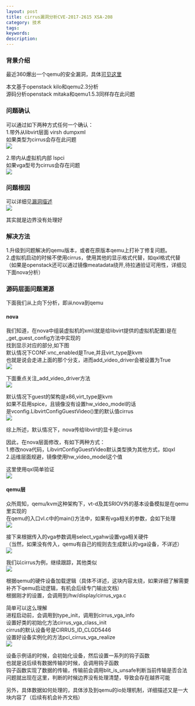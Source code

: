 ```yaml
---
layout: post
title: cirrus漏洞分析CVE-2017-2615 XSA-208
category: 技术
tags: 
keywords: 
description: 
---
```


### 背景介绍 ###

最近360爆出一个qemu的安全漏洞，具体[可见这里](http://mp.weixin.qq.com/s/dzyc5OHdCeu532L4ARw9FA)

本文基于openstack kilo和qemu2.3分析  
源码分析openstack mitaka和qemu1.5.3同样存在此问题  

### 问题确认 ###

可以通过如下两种方式任何一个确认：  
1.带外从libvirt层面 virsh dumpxml  
如果类型为cirrus会存在此问题  
![](http://i.imgur.com/i3zF0zF.png)

2.带内从虚拟机内部 lspci  
如果vga型号为cirrus会存在问题  
![](http://i.imgur.com/dsSphx4.png)

### 问题根因 ###

可以详细见[漏洞描述](http://mp.weixin.qq.com/s/dzyc5OHdCeu532L4ARw9FA)  
![](http://i.imgur.com/yqnc0rU.png)

其实就是边界没有处理好

### 解决方法 ###

1.升级到问题解决的qemu版本，或者在原版本qemu上打补丁修复问题。  
2.虚拟机启动的时候不使用cirrus，使用其他的显示格式代替，如qxl格式代替  
（如果是openstack还可以通过镜像meatadata绕开,待拉通验证可用性，详细见下面nova分析）
  
### 源码层面问题溯源 ###

下面我们从上向下分析，即从nova到qemu

#### nova ####

我们知道，在nova中组装虚拟机的xml(就是给libvirt提供的虚拟机配置)是在_get_guest_config方法中实现的  
找到显示对应的部分,如下图  
默认情况下CONF.vnc_enabled是True,并且virt_type是kvm  
也就是说会走进上面的那个分支，进而add_video_driver会被设置为True  
![](http://i.imgur.com/U03DgMS.png)


下面重点关注_add_video_driver方法  
![](http://i.imgur.com/g8eN7uD.png)  

默认情况下guest的架构是x86,virt_type是kvm  
如果不启用spice，且镜像没有设置hw_video_model的话  
是vconfig.LibvirtConfigGuestVideo()里的默认值cirrus  
![](http://i.imgur.com/MtIcTJi.png)


综上所述，默认情况下，nova传给libvirt的显卡是cirrus  

因此，在nova层面修改，有如下两种方式：  
1.修改nova代码，LibvirtConfigGuestVideo默认类型换为其他方式，如qxl  
2.运维层面规避，镜像使用hw_video_model这个值

这里使用qxl简单验证  
![](http://i.imgur.com/54NrULC.png)  

#### qemu层 ####

众所周知，qemu/kvm这种架构下，vt-d及其SRIOV外的基本设备模拟是在qemu里实现的  
在qemu的入口vl.c中的main()方法中，如果有vga相关的参数，会如下处理  
![](http://i.imgur.com/jLuSf43.png)  

接下来根据传入的vga参数调用select_vgahw设置vga相关硬件  
（当然，如果没有传入，qemu有自己的规则去生成默认的vga设备，不详述）  
![](http://i.imgur.com/TjtnXaN.png)

我们以cirrus为例，继续跟踪，其他类似  
![](http://i.imgur.com/Mq2RBy4.png)  

根据qemu的硬件设备加载逻辑（具体不详述，这块内容太绕，如果详细了解需要补齐下qemu启动逻辑，有机会后续专门输出文档）  
根据刚才的设置，会调用到/hw/display/cirrus_vga.c  

简单可以这么理解  
进程启动前，会调用到type_init，调用到cirrus_vga_info  
设置好类的初始化方法cirrus_vga_class_init  
cirrus的默认设备号是CIRRUS_ID_CLGD5446  
设置好设备实例化的方法pci_cirrus_vga_realize  
![](http://i.imgur.com/210J1I4.png)  

设备示例话的时候，会初始化设备，然后设置一系列的钩子函数  
也就是说后续有数据传输的时候，会调用钩子函数  
钩子函数实现了数据的传输，传输前会调用blit_is_unsafe判断当前传输是否合法  
问题就出现在这里，判断的时候边界没有处理清楚，导致会存在越界可能   

另外，具体数据如何处理的，具体涉及到qemu的io处理机制，详细描述又是一大块内容了（后续有机会补齐文档）


